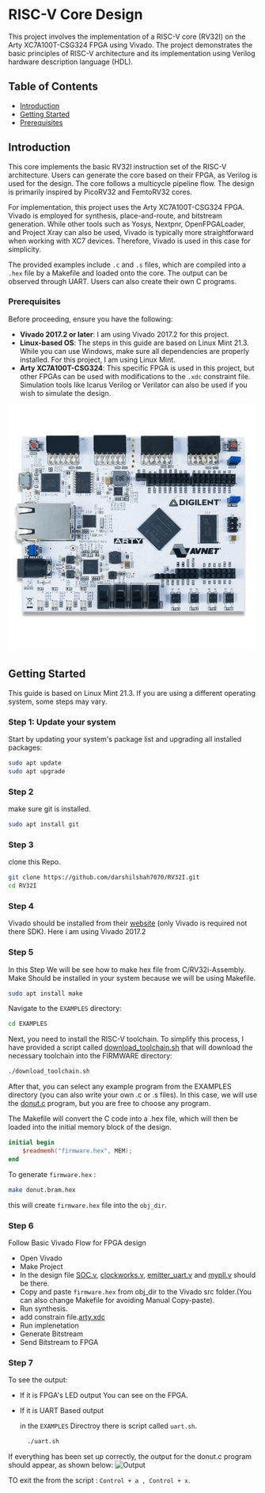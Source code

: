 # RISC-V Core Design

This project involves the implementation of a RISC-V core (RV32I) on the Arty XC7A100T-CSG324 FPGA using Vivado. The project demonstrates the basic principles of RISC-V architecture and its implementation using Verilog hardware description language (HDL).

## Table of Contents

- [Introduction](#introduction)
- [Getting Started](#getting-started)
- [Prerequisites](#prerequisites)

## Introduction

This core implements the basic RV32I instruction set of the RISC-V architecture. Users can generate the core based on their FPGA, as Verilog is used for the design. The core follows a multicycle pipeline flow. The design is primarily inspired by PicoRV32 and FemtoRV32 cores.

For implementation, this project uses the Arty XC7A100T-CSG324 FPGA. Vivado is employed for synthesis, place-and-route, and bitstream generation. While other tools such as Yosys, Nextpnr, OpenFPGALoader, and Project Xray can also be used, Vivado is typically more straightforward when working with XC7 devices. Therefore, Vivado is used in this case for simplicity.

The provided examples include `.c` and `.s` files, which are compiled into a `.hex` file by a Makefile and loaded onto the core. The output can be observed through UART. Users can also create their own C programs.

### Prerequisites

Before proceeding, ensure you have the following:

- **Vivado 2017.2 or later**: I am using Vivado 2017.2 for this project.
- **Linux-based OS**: The steps in this guide are based on Linux Mint 21.3. While you can use Windows, make sure all dependencies are properly installed. For this project, I am using Linux Mint.
- **Arty XC7A100T-CSG324**: This specific FPGA is used in this project, but other FPGAs can be used with modifications to the `.xdc` constraint file. Simulation tools like Icarus Verilog or Verilator can also be used if you wish to simulate the design.

<img src="https://github.com/darshilshah7070/RV32I/blob/main/images/Arty_FPGA.png" width="500" height="500" />

## Getting Started

This guide is based on Linux Mint 21.3. If you are using a different operating system, some steps may vary.

### Step 1: Update your system

Start by updating your system's package list and upgrading all installed packages:

```bash
sudo apt update
sudo apt upgrade

```
### Step 2 ###
make sure git is installed.
```bash
sudo apt install git
```

### Step 3 ###
clone this Repo.

```bash
git clone https://github.com/darshilshah7070/RV32I.git
cd RV32I
```
### Step 4 ###
Vivado should be installed from their [website](https://www.xilinx.com/support/download.html) (only Vivado is required not there SDK). Here i am using Vivado 2017.2

### Step 5 ### 
In this Step We will be see how to make hex file from C/RV32i-Assembly.
Make Should be installed in your system because we will be using Makefile.

``` bash
sudo apt install make
```

Navigate to the `EXAMPLES` directory:
``` bash
cd EXAMPLES
```

Next, you need to install the RISC-V toolchain. To simplify this process, I have provided a script called [download_toolchain.sh](https://github.com/darshilshah7070/RV32I/blob/main/EXAMPLES/download_toolchain.sh) that will download the necessary toolchain into the FIRMWARE directory:
```bash
./download_toolchain.sh
```

After that, you can select any example program from the EXAMPLES directory (you can also write your own .c or .s files). In this case, we will use the [donut.c](https://github.com/darshilshah7070/RV32I/blob/main/EXAMPLES/donut.c) program, but you are free to choose any program.

The Makefile will convert the C code into a .hex file, which will then be loaded into the initial memory block of the design.
```verilog
initial begin
    $readmemh("firmware.hex", MEM);
end
```
To generate `firmware.hex` :

``` bash
make donut.bram.hex
```
this will create `firmware.hex` file into the `obj_dir`.

### Step 6 ###
Follow Basic Vivado Flow for FPGA design
- Open Vivado
- Make Project
- In the design file [SOC.v](https://github.com/darshilshah7070/RV32I/blob/main/DESIGN/SOC.v), [clockworks.v](https://github.com/darshilshah7070/RV32I/blob/main/DESIGN/clockworks.v), [emitter_uart.v](https://github.com/darshilshah7070/RV32I/blob/main/DESIGN/emitter_uart.v) and [mypll.v](https://github.com/darshilshah7070/RV32I/blob/main/DESIGN/mypll.v) should be there.
- Copy and paste `firmware.hex` from obj_dir to the Vivado src folder.(You can also change Makefile for avoiding Manual Copy-paste).
- Run synthesis.
- add constrain file.[arty.xdc](https://github.com/darshilshah7070/RV32I/blob/main/DESIGN/arty.xdc)
- Run implenetation
- Generate Bitstream
- Send Bitstream to FPGA
  

### Step 7 ###
To see the output:
- If it is FPGA's LED output You can see on the FPGA.
- If it is UART Based output

   in the `EXAMPLES` Directroy there is script called `uart.sh`.

  ``` bash
    ./uart.sh
    ```

 If everything has been set up correctly, the output for the donut.c program should appear, as shown below:
  ![Output](https://github.com/darshilshah7070/RV32I/blob/main/images/output_video.gif)


TO exit the from the script : `Control + a , Control + x`.

